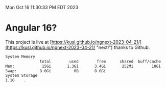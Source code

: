 Mon Oct 16 11:30:33 PM EDT 2023

# Angular 16?


This project is live at [https://kusl.github.io/ngnext-2023-04-21/](https://kusl.github.io/ngnext-2023-04-21/ "next!") thanks to Github.

```bash
System Memory
               total        used        free      shared  buff/cache   available
Mem:            15Gi       1.3Gi       3.4Gi       252Mi        10Gi        13Gi
Swap:          8.0Gi          0B       8.0Gi
System Storage
1.1G	.
```
